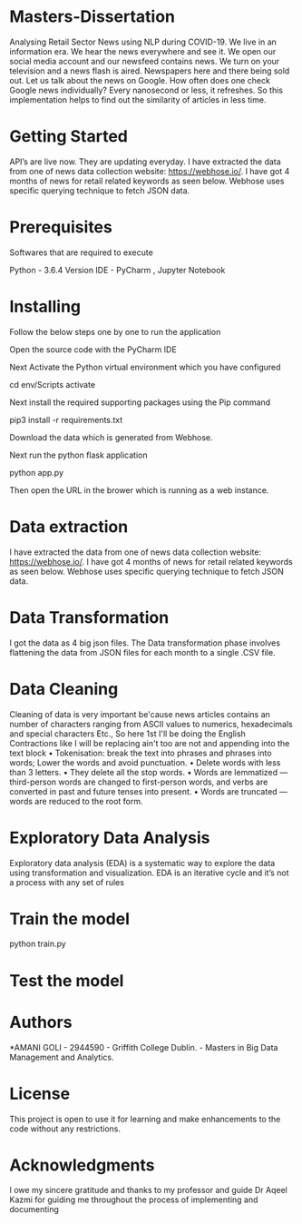 # Masters-Dissertation
Analysing Retail Sector News using NLP during COVID-19. We live in an information era. We hear the news everywhere and see it. We open our social media account and our newsfeed contains news. We turn on your television and a news flash is aired. Newspapers here and there being sold out.  Let us talk about the news on Google. How often does one check Google news individually? Every nanosecond or less, it refreshes. So this implementation helps to find out the similarity of articles in less time.
# Getting Started
API’s are live now. They are updating everyday. I have extracted the data from one of news data collection website: https://webhose.io/. I have got 4 months of news for retail related keywords as seen below. Webhose uses specific querying technique to fetch JSON data.
# Prerequisites
Softwares that are required to execute 

Python - 3.6.4 Version 
IDE - PyCharm , Jupyter Notebook
# Installing

Follow the below steps one by one to run the application

Open the source code with the PyCharm IDE

Next Activate the Python virtual environment which you have configured

cd env/Scripts activate

Next install the required supporting packages using the Pip command

pip3 install -r requirements.txt 

Download the data which is generated from Webhose.

Next run the python flask application

python app.py 

Then open the URL in the brower which is running as a web instance.
# Data extraction
I have extracted the data from one of news data collection website: https://webhose.io/. I have got 4 months of news for retail related keywords as seen below. Webhose uses specific querying technique to fetch JSON data.
# Data Transformation
I got the data as 4 big json files. The Data transformation phase involves flattening the data from JSON files for each month to a single .CSV file.
# Data Cleaning
Cleaning of data is very important be'cause news articles contains an number of characters ranging from ASCII values to numerics, hexadecimals and special characters Etc.,
So here 1st I'll be doing the English Contractions like I will be replacing ain't too are not and appending into the text block 
•	Tokenisation: break the text into phrases and phrases into words; Lower the words and avoid punctuation. 
•	Delete words with less than 3 letters. 
•	They delete all the stop words. 
•	Words are lemmatized — third-person words are changed to first-person words, and verbs are converted in past and future tenses into present. 
•	Words are truncated — words are reduced to the root form.
# Exploratory Data Analysis
Exploratory data analysis (EDA) is a systematic way to explore the data using transformation and visualization. EDA is an iterative cycle and it’s not a process with any set of rules
# Train the model
python train.py 
# Test the model 
# Authors
*AMANI GOLI - 2944590 - Griffith College Dublin. - Masters in Big Data Management and Analytics.
# License
This project is open to use it for learning and make enhancements to the code without any restrictions.
# Acknowledgments
I owe my sincere gratitude and thanks to my professor and guide Dr Aqeel Kazmi for guiding me throughout the process of implementing and documenting
